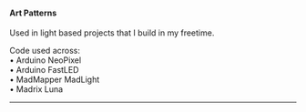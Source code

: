 <h4>Art Patterns</h4>
<p>Used in light based projects that I build in my freetime.</p>
<p>Code used across:<br>
• Arduino NeoPixel<br>
• Arduino FastLED<br>
• MadMapper MadLight<br>
• Madrix Luna</p>

<hr>
<!-- 
<h4><strong>Arduino Connected to PC</strong></h4>
<p>The following I use for when the Arduino is&nbsp;<span style="color: #ff0000;"><strong>connected to my PC</strong></span>:</p>

<div id="attachment_2512" style="width: 810px" class="wp-caption aligncenter"><a href="http://www.tweaking4all.com/wp-content/uploads/2014/01/arduino_usb_and_extrenal_power_ws2812.jpg" class="fancybox image" rel="gallery"><img class="size-medium wp-image-2512" src="http://www.tweaking4all.com/wp-content/uploads/2014/01/arduino_usb_and_extrenal_power_ws2812-800x380.jpg" alt="Arduino &amp; WS2812 - USB and External Power" width="800" height="380" srcset="http://www.tweaking4all.com/wp-content/uploads/2014/01/arduino_usb_and_extrenal_power_ws2812-800x380.jpg 800w, http://www.tweaking4all.com/wp-content/uploads/2014/01/arduino_usb_and_extrenal_power_ws2812-400x190.jpg 400w, http://www.tweaking4all.com/wp-content/uploads/2014/01/arduino_usb_and_extrenal_power_ws2812-180x85.jpg 180w, http://www.tweaking4all.com/wp-content/uploads/2014/01/arduino_usb_and_extrenal_power_ws2812.jpg 974w" sizes="(max-width: 800px) 100vw, 800px"></a><p class="wp-caption-text">Arduino &amp; WS2812 – USB and External Power</p></div>

<h4><strong>Arduino Standalone</strong></h4>
<p>After you’ve uploaded your variation of effects into the Arduino, and you’d like it to run standalone, then this setup is what you need. Without a connection to your computer, the Arduino will need +5V from the external power supply.</p>

<p><i class="icon-warning-sign icon-color-cancel">&nbsp;</i>This is for&nbsp;<span style="color: #ff0000;"><strong>stand-alone ONLY</strong></span> so when the Arduino is&nbsp;<span style="color: #ff0000;"><strong>NOT</strong> <strong>connect to a PC</strong>!</span></p>

<div id="attachment_2511" style="width: 810px" class="wp-caption aligncenter"><a href="http://www.tweaking4all.com/wp-content/uploads/2014/01/arduino_no_computer_power.jpg" class="fancybox image" rel="gallery"><img class="size-medium wp-image-2511" src="http://www.tweaking4all.com/wp-content/uploads/2014/01/arduino_no_computer_power-800x439.jpg" alt="Arduino &amp; WS2812 - Only running on external power supply" width="800" height="439" srcset="http://www.tweaking4all.com/wp-content/uploads/2014/01/arduino_no_computer_power-800x439.jpg 800w, http://www.tweaking4all.com/wp-content/uploads/2014/01/arduino_no_computer_power-400x219.jpg 400w, http://www.tweaking4all.com/wp-content/uploads/2014/01/arduino_no_computer_power-180x98.jpg 180w, http://www.tweaking4all.com/wp-content/uploads/2014/01/arduino_no_computer_power.jpg 843w" sizes="(max-width: 800px) 100vw, 800px"></a><p class="wp-caption-text">Arduino &amp; WS2812 – Only running on external power supply</p></div> -->
